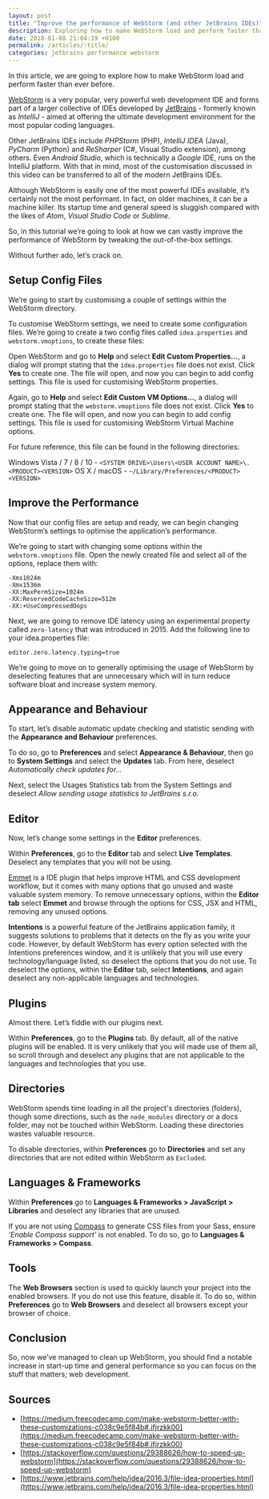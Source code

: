 ```yaml
---
layout: post
title: "Improve the performance of WebStorm (and other JetBrains IDEs)"
description: Exploring how to make WebStorm load and perform faster than ever before. 
date: 2018-01-08 21:04:19 +0100
permalink: /articles/:title/
categories: jetbrains performance webstorm
---
```


In this article, we are going to explore how to make WebStorm load and perform faster than ever before. 

<a href="https://www.jetbrains.com/webstorm/">WebStorm</a> is a very popular, very powerful web development IDE and forms part of a larger collective of IDEs developed by <a href="https://www.jetbrains.com/">JetBrains</a> - formerly known as <em>IntelliJ</em> - aimed at offering the ultimate development environment for the most popular coding languages. 

Other JetBrains IDEs include <em>PHPStorm</em> (PHP), <em>IntelliJ IDEA</em> (Java), <em>PyCharm</em> (Python) and <em>ReSharper</em> (C#, Visual Studio extension), among others. Even <em>Android Studio</em>, which is technically a <em>Google</em> IDE, runs on the IntelliJ platform. With that in mind, most of the customisation discussed in this video can be transferred to all of the modern JetBrains IDEs. 

Although WebStorm is easily one of the most powerful IDEs available, it’s certainly not the most performant. In fact, on older machines, it can be a machine killer. Its startup time and general speed is sluggish compared with the likes of <em>Atom</em>, <em>Visual Studio Code</em> or <em>Sublime</em>. 

So, in this tutorial we’re going to look at how we can vastly improve the performance of WebStorm by tweaking the out-of-the-box settings.

Without further ado, let’s crack on.

## Setup Config Files

We’re going to start by customising a couple of settings within the WebStorm directory. 

To customise WebStorm settings, we need to create some configuration files. We’re going to create a two config files called `idea.properties` and `webstorm.vmoptions`, to create these files:

Open WebStorm and go to <b>Help</b> and select <b>Edit Custom Properties…</b>, a dialog will prompt stating that the `idea.properties` file does not exist. Click <b>Yes</b> to create one. The file will open, and now you can begin to add config settings. This file is used for customising WebStorm properties.

Again, go to <b>Help</b> and select <b>Edit Custom VM Options...</b>, a dialog will prompt stating that the `webstorm.vmoptions` file does not exist. Click <b>Yes</b> to create one. The file will open, and now you can begin to add config settings. This file is used for customising WebStorm Virtual Machine options.

For future reference, this file can be found in the following directories:

Windows Vista / 7 / 8 / 10 - `<SYSTEM DRIVE>\Users\<USER ACCOUNT NAME>\.<PRODUCT><VERSION>`
OS X / macOS - `~/Library/Preferences/<PRODUCT><VERSION>`

## Improve the Performance

Now that our config files are setup and ready, we can begin changing WebStorm’s settings to optimise the application’s performance.

We’re going to start with changing some options within the `webstorm.vmoptions` file. Open the newly created file and select all of the options, replace them with: 

	-Xms1024m 
	-Xmx1536m 
	-XX:MaxPermSize=1024m 
	-XX:ReservedCodeCacheSize=512m 
	-XX:+UseCompressedOops 

Next, we are going to remove IDE latency using an experimental property called `zero-latency` that was introduced in 2015. Add the following line to your idea.properties file: 

	editor.zero.latency.typing=true

We’re going to move on to generally optimising the usage of WebStorm by deselecting features that are unnecessary which will in turn reduce software bloat and increase system memory.

## Appearance and Behaviour

To start, let’s disable automatic update checking and statistic sending with the <b>Appearance and Behaviour</b> preferences.

To do so, go to <b>Preferences</b> and select <b>Appearance & Behaviour</b>, then go to <b>System Settings</b> and select the <b>Updates</b> tab. From here, deselect <em>Automatically check updates for…</em>

Next, select the Usages Statistics tab from the System Settings and deselect <em>Allow sending usage statistics to JetBrains s.r.o.</em> 

## Editor

Now, let’s change some settings in the <b>Editor</b> preferences.

Within <b>Preferences</b>, go to the <b>Editor</b> tab and select <b>Live Templates</b>. Deselect any templates that you will not be using. 

<a href="https://emmet.io/">Emmet</a> is a IDE plugin that helps improve HTML and CSS development workflow, but it comes with many options that go unused and waste valuable system memory. To remove unnecessary options, within the <b>Editor tab</b> select <b>Emmet</b> and browse through the options for CSS, JSX and HTML, removing any unused options.  

<b>Intentions</b> is a powerful feature of the JetBrains application family, it suggests solutions to problems that it detects on the fly as you write your code. However, by default WebStorm has every option selected with the Intentions preferences window, and it is unlikely that you will use every technology/language listed, so deselect the options that you do not use. To deselect the options, within the <b>Editor</b> tab, select <b>Intentions</b>, and again deselect any non-applicable languages and technologies. 

## Plugins

Almost there. Let’s fiddle with our plugins next.

Within <b>Preferences</b>, go to the <b>Plugins</b> tab. By default, all of the native plugins will be enabled. It is very unlikely that you will made use of them all, so scroll through and deselect any plugins that are not applicable to the languages and technologies that you use.

## Directories

WebStorm spends time loading in all the project's directories (folders), though some directions, such as the `node_modules` directory or a docs folder, may not be touched within WebStorm. Loading these directories wastes valuable resource.

To disable directories, within <b>Preferences</b> go to <b>Directories</b> and set any directories that are not edited within WebStorm as `Excluded`.

## Languages & Frameworks 

Within <b>Preferences</b> go to <b>Languages & Frameworks > JavaScript > Libraries</b> and deselect any libraries that are unused. 

If you are not using <a href="http://compass-style.org/">Compass</a> to generate CSS files from your Sass, ensure <em>‘Enable Compass support’</em> is not enabled. To do so, go to <b>Languages & Frameworks > Compass</b>.

## Tools

The <b>Web Browsers</b> section is used to quickly launch your project into the enabled browsers. If you do not use this feature, disable it. To do so, within <b>Preferences</b> go to <b>Web Browsers</b> and deselect all browsers except your browser of choice.

## Conclusion

So, now we’ve managed to clean up WebStorm, you should find a notable increase in start-up time and general performance so you can focus on the stuff that matters; web development.

## Sources

* [https://medium.freecodecamp.com/make-webstorm-better-with-these-customizations-c038c9e5f84b#.ifjrzkk00](https://medium.freecodecamp.com/make-webstorm-better-with-these-customizations-c038c9e5f84b#.ifjrzkk00)
* [https://stackoverflow.com/questions/29388626/how-to-speed-up-webstorm](https://stackoverflow.com/questions/29388626/how-to-speed-up-webstorm)
* [https://www.jetbrains.com/help/idea/2016.3/file-idea-properties.html](https://www.jetbrains.com/help/idea/2016.3/file-idea-properties.html)